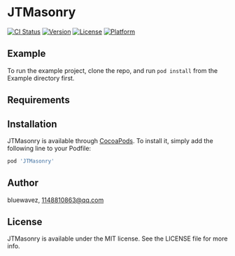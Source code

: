 # JTMasonry

[![CI Status](https://img.shields.io/travis/bluewavez/JTMasonry.svg?style=flat)](https://travis-ci.org/bluewavez/JTMasonry)
[![Version](https://img.shields.io/cocoapods/v/JTMasonry.svg?style=flat)](https://cocoapods.org/pods/JTMasonry)
[![License](https://img.shields.io/cocoapods/l/JTMasonry.svg?style=flat)](https://cocoapods.org/pods/JTMasonry)
[![Platform](https://img.shields.io/cocoapods/p/JTMasonry.svg?style=flat)](https://cocoapods.org/pods/JTMasonry)

## Example

To run the example project, clone the repo, and run `pod install` from the Example directory first.

## Requirements

## Installation

JTMasonry is available through [CocoaPods](https://cocoapods.org). To install
it, simply add the following line to your Podfile:

```ruby
pod 'JTMasonry'
```

## Author

bluewavez, 1148810863@qq.com

## License

JTMasonry is available under the MIT license. See the LICENSE file for more info.
